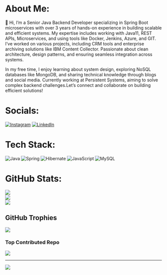 # About Me:
👋 Hi, I’m a Senior Java Backend Developer specializing in Spring Boot microservices with over 3 years of hands-on experience in building scalable and efficient systems. My expertise includes working with Java11, REST APIs, Microservices, and using tools like Docker, Jenkins, Azure, and GIT. 
I’ve worked on various projects, including CRM tools and enterprise archiving solutions like IBM Content Collector. Passionate about clean architecture, design patterns, and ensuring seamless integration across systems.

In my free time, I enjoy learning about system design, exploring NoSQL databases like MongoDB, and sharing technical knowledge through blogs and social media. Currently working at Persistent Systems, aiming to solve complex backend challenges.Let’s connect and collaborate on building efficient solutions!

# Socials:
[![Instagram](https://img.shields.io/badge/Instagram-%23E4405F.svg?logo=Instagram&logoColor=white)](https://instagram.com/Javatechbean) [![LinkedIn](https://img.shields.io/badge/LinkedIn-%230077B5.svg?logo=linkedin&logoColor=white)](https://linkedin.com/in/http://linkedin.com/in/nikhil-nakod-b13281152) 

# Tech Stack:
![Java](https://img.shields.io/badge/java-%23ED8B00.svg?style=for-the-badge&logo=openjdk&logoColor=white) ![Spring](https://img.shields.io/badge/spring-%236DB33F.svg?style=for-the-badge&logo=spring&logoColor=white) ![Hibernate](https://img.shields.io/badge/Hibernate-59666C?style=for-the-badge&logo=Hibernate&logoColor=white) ![JavaScript](https://img.shields.io/badge/javascript-%23323330.svg?style=for-the-badge&logo=javascript&logoColor=%23F7DF1E) ![MySQL](https://img.shields.io/badge/mysql-4479A1.svg?style=for-the-badge&logo=mysql&logoColor=white)
# GitHub Stats:
![](https://github-readme-stats.vercel.app/api?username=Nikhilsn45&theme=dark&hide_border=false&include_all_commits=true&count_private=true)<br/>
![](https://github-readme-streak-stats.herokuapp.com/?user=Nikhilsn45&theme=dark&hide_border=false)<br/>
![](https://github-readme-stats.vercel.app/api/top-langs/?username=Nikhilsn45&theme=dark&hide_border=false&include_all_commits=true&count_private=true&layout=compact)

## GitHub Trophies
![](https://github-profile-trophy.vercel.app/?username=Nikhilsn45&theme=blue-green&no-frame=false&no-bg=true&margin-w=4)

### Top Contributed Repo
![](https://github-contributor-stats.vercel.app/api?username=Nikhilsn45&limit=5&theme=nightowl&combine_all_yearly_contributions=true)

---
[![](https://visitcount.itsvg.in/api?id=Nikhilsn45&icon=0&color=3)](https://visitcount.itsvg.in)

<!-- Proudly created with GPRM ( https://gprm.itsvg.in ) -->
